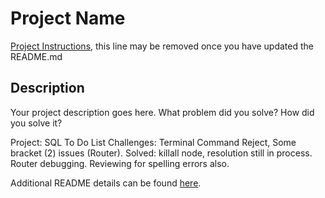 # Project Name

[Project Instructions](./INSTRUCTIONS.md), this line may be removed once you have updated the README.md

## Description

Your project description goes here. What problem did you solve? How did you solve it?

Project: SQL To Do List
Challenges: Terminal Command Reject, Some bracket (2) issues (Router).
Solved: killall node, resolution still in process. Router debugging. Reviewing for spelling errors also.

Additional README details can be found [here](https://github.com/PrimeAcademy/readme-template/blob/master/README.md).
